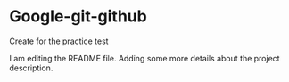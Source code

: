 # Google-git-github
Create for the practice test


I am editing the README file. Adding some more details about the project description.
